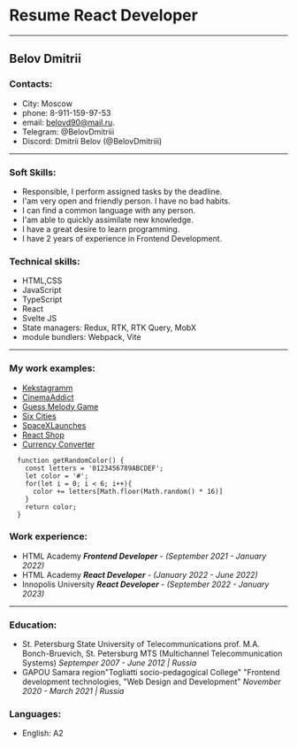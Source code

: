 # Resume React Developer
***********************************************

## Belov Dmitrii

### __Contacts:__
  * City: Moscow
  * phone: 8-911-159-97-53
  * email: belovd90@mail.ru.
  * Telegram: @BelovDmitriii
  * Discord: Dmitrii Belov (@BelovDmitriii)
***********************************************

### __Soft Skills:__
* Responsible, I perform assigned tasks by the deadline.
* I'am very open and friendly person. I have no bad habits.
* I can find a common language with any person.
* I'am able to quickly assimilate new knowledge.
* I have a great desire to learn programming.
* I have 2 years of experience in Frontend Development.

### __Technical skills:__
* HTML,CSS
* JavaScript
* TypeScript
* React
* Svelte JS
* State managers: Redux, RTK, RTK Query, MobX
* module bundlers: Webpack, Vite
***********************************************

### __My work examples:__
* [Kekstagramm]( https://github.com/BelovDmitriii/1649551-kekstagram-24 "social network for processing and publishing photos")
* [CinemaAddict](https://github.com/BelovDmitriii/1649551-cinemaddict-16 "online cinema for watching and evaluating movies")
* [Guess Melody Game](https://github.com/BelovDmitriii/Guess-melody-Game "a simple game where you can guess the music")
* [Six Cities](https://github.com/BelovDmitriii/1649551-six-cities-9 "an application for selecting and booking hotels")
* [SpaceXLaunches](https://github.com/BelovDmitriii/SpaceXLaunches "an application that displays successful SpaceX rocket launches")
* [React Shop](https://github.com/BelovDmitriii/React-Shop "Online store, created on React JS")
* [Currency Converter](https://github.com/BelovDmitriii/sveltTasks/tree/main/task_2 "Online currency converter, created on Svelte Js")

```
  function getRandomColor() {
    const letters = '0123456789ABCDEF';
    let color = '#';
    for(let i = 0; i < 6; i++){
      color += letters[Math.floor(Math.random() * 16)]
    }
    return color;
  }
```

### __Work experience:__
* HTML Academy ***Frontend Developer*** - *(September 2021 - January 2022)*
* HTML Academy ***React Developer*** - *(January 2022 - June 2022)*
* Innopolis University ***React Developer*** - *(September 2022 - January 2023)*
***********************************************

### __Education:__
* St. Petersburg State University of Telecommunications prof. M.A. Bonch-Bruevich, St. Petersburg
  MTS (Multichannel Telecommunication Systems)
  *Septemper 2007 - June 2012 | Russia*
* GAPOU Samara region"Togliatti socio-pedagogical College"
  "Frontend development technologies, "Web Design and Development"
  *November 2020 - March 2021 | Russia*

### __Languages:__
* English: A2